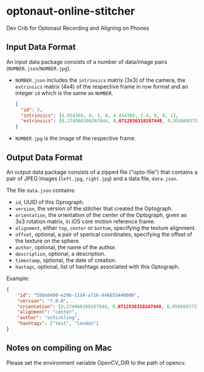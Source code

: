 # optonaut-online-stitcher
Dev Crib for Optonaut Recording and Aligning on Phones

## Input Data Format

An input data package consists of a number of data/image pairs (`NUMBER.json`/`NUMBER.jpg`).

* `NUMBER.json` includes the `intrinsics` matrix (3x3) of the camera, the `extrinsics` matrix (4x4) of the respective frame in row format and an integer `id` which is the same as `NUMBER`.

  ```json
  {
    "id": 5,
    "intrinsics": [4.854369, 0, 3, 0, 4.854369, 2.4, 0, 0, 1],
    "extrinsics": [0.274960309267044, 0.0712836310267448, 0.958809375762939, 0, -0.152490735054016, 0.98785811662674, -0.0297131240367889, 0, -0.949285745620728, -0.138039633631706, 0.282491862773895, 0, 0, 0, 0, 1]
  }
  ```
  
* `NUMBER.jpg` is the image of the respective frame.

## Output Data Format

An output data package consists of a zipped file ("opto-file") that contains a pair of JPEG images (`left.jpg`, `right.jpg`) and a data file, `data.json`.

The file `data.json` contains:
* `id`, UUID of this Oprograph. 
* `version`, the version of the stitcher that created the Optograph.
* `orientation`, the orientation of the center of the Optograph, given as 3x3 rotation matrix, in iOS core motion reference frame. 
* `alignment`, either `top`, `center` or `bottom`, specifying the texture alignment. 
* `offset`, optional, a pair of sperical coordinates, specifying the offset of the texture on the sphere. 
* `author`, optional, the name of the author. 
* `description`, optional, a description.
* `timestamp`, optional, the date of creation. 
* `hastags`, optional, list of hashtags associated with this Optograph. 

Example: 

```json
{
    "id": "550e8400-e29b-11d4-a716-446655440000",
    "version": "7.0.0",
    "orientation": [0.274960309267044, 0.0712836310267448, 0.958809375762939, 0, -0.152490735054016, 0.98785811662674, -0.0297131240367889, 0, -0.949285745620728, -0.138039633631706, 0.282491862773895, 0], 
    "alignment": "center", 
    "author": "schickling",
    "hashtags": ["test", "london"]
}

```

## Notes on compiling on Mac

Please set the environment variable OpenCV_DIR to the path of opencv. 
